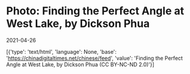 # Photo: Finding the Perfect Angle at West Lake, by Dickson Phua

2021-04-26

[{'type': 'text/html', 'language': None, 'base': 'https://chinadigitaltimes.net/chinese/feed', 'value': 'Finding the Perfect Angle at West Lake, by Dickson Phua (CC BY-NC-ND 2.0)'}]